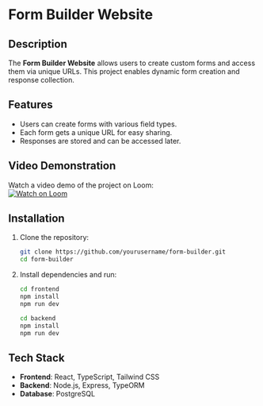 # Form Builder Website

## Description

The **Form Builder Website** allows users to create custom forms and access them via unique URLs. This project enables dynamic form creation and response collection.

## Features

- Users can create forms with various field types.
- Each form gets a unique URL for easy sharing.
- Responses are stored and can be accessed later.

## Video Demonstration

Watch a video demo of the project on Loom:  
[![Watch on Loom](https://www.loom.com/share/3d0bf7aa2e36404e8997b57a2343f8c6?sid=95d12913-f73f-4e1e-aff8-69c78684c2f3)](https://www.loom.com/share/3d0bf7aa2e36404e8997b57a2343f8c6?sid=95d12913-f73f-4e1e-aff8-69c78684c2f3)

## Installation

1. Clone the repository:

   ```sh
   git clone https://github.com/yourusername/form-builder.git
   cd form-builder
   ```

2. Install dependencies and run:

   ```sh
   cd frontend
   npm install
   npm run dev
   ```
   ```sh
   cd backend
   npm install
   npm run dev
   ```

## Tech Stack

- **Frontend**: React, TypeScript, Tailwind CSS
- **Backend**: Node.js, Express, TypeORM
- **Database**: PostgreSQL

